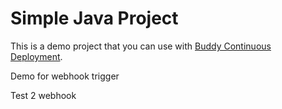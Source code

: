 # Simple Java Project
This is a demo project that you can use with [Buddy Continuous Deployment](https://buddy.works).

Demo for webhook trigger

Test 2 webhook
